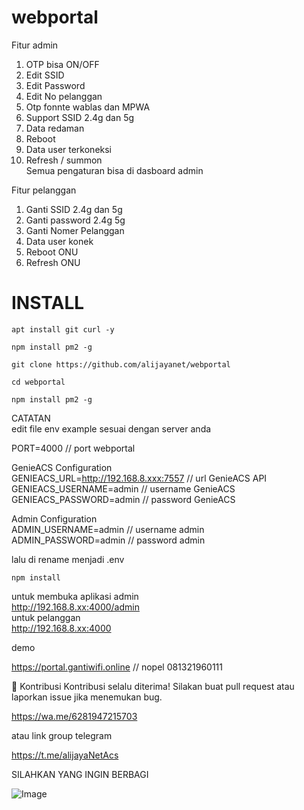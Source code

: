 # webportal
Fitur admin <br>
1. OTP bisa ON/OFF <br>
2. Edit SSID<br>
3. Edit Password<br>
4. Edit No pelanggan<br>
5. Otp fonnte  wablas dan MPWA<br>
6. Support SSID 2.4g dan 5g<br>
7. Data redaman<br>
8. Reboot<br>
9. Data user terkoneksi<br>
10. Refresh / summon <br>
Semua pengaturan bisa di dasboard admin<br>

Fitur pelanggan<br>
1. Ganti SSID 2.4g dan 5g<br>
2. Ganti password 2.4g 5g
3. Ganti Nomer Pelanggan<br>
4. Data user  konek<br>
5. Reboot ONU<br>
6. Refresh ONU<br>


# INSTALL
```
apt install git curl -y
```
```
npm install pm2 -g
```
```
git clone https://github.com/alijayanet/webportal
```
```
cd webportal
```
```
npm install pm2 -g
```
CATATAN <br>
edit file env example sesuai dengan server anda <br>

PORT=4000 // port webportal<br>

GenieACS Configuration<br>
GENIEACS_URL=http://192.168.8.xxx:7557 // url GenieACS API<br>
GENIEACS_USERNAME=admin // username GenieACS<br>
GENIEACS_PASSWORD=admin // password GenieACS<br>

Admin Configuration<br>
ADMIN_USERNAME=admin // username admin<br>
ADMIN_PASSWORD=admin // password admin<br>

lalu di rename menjadi .env <br>

```
npm install
```

untuk membuka aplikasi admin <br>
http://192.168.8.xx:4000/admin <br>
untuk pelanggan <br>
http://192.168.8.xx:4000 <br>

demo

https://portal.gantiwifi.online  // nopel 081321960111

🤝 Kontribusi
Kontribusi selalu diterima! Silakan buat pull request atau laporkan issue jika menemukan bug.

https://wa.me/6281947215703

atau link group telegram

https://t.me/alijayaNetAcs

SILAHKAN YANG INGIN BERBAGI

![Image](https://github.com/user-attachments/assets/724e5ac2-626e-4f2d-bd1f-1265b70b544f)
